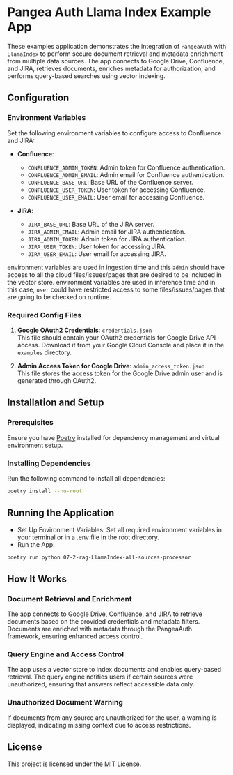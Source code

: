 # Pangea Auth Llama Index Example App

These examples application demonstrates the integration of `PangeaAuth` with `LlamaIndex` to perform secure document retrieval and metadata enrichment from multiple data sources. The app connects to Google Drive, Confluence, and JIRA, retrieves documents, enriches metadata for authorization, and performs query-based searches using vector indexing.

## Configuration

### Environment Variables

Set the following environment variables to configure access to Confluence and JIRA:

- **Confluence**:
  - `CONFLUENCE_ADMIN_TOKEN`: Admin token for Confluence authentication.
  - `CONFLUENCE_ADMIN_EMAIL`: Admin email for Confluence authentication.
  - `CONFLUENCE_BASE_URL`: Base URL of the Confluence server.
  - `CONFLUENCE_USER_TOKEN`: User token for accessing Confluence.
  - `CONFLUENCE_USER_EMAIL`: User email for accessing Confluence.

- **JIRA**:
  - `JIRA_BASE_URL`: Base URL of the JIRA server.
  - `JIRA_ADMIN_EMAIL`: Admin email for JIRA authentication.
  - `JIRA_ADMIN_TOKEN`: Admin token for JIRA authentication.
  - `JIRA_USER_TOKEN`: User token for accessing JIRA.
  - `JIRA_USER_EMAIL`: User email for accessing JIRA.

<ADMIN> environment variables are used in ingestion time and this `admin` should have access to all the cloud files/issues/pages that are desired to be included in the vector store.
<USER> environment variables are used in inference time and in this case, `user` could have restricted access to some files/issues/pages that are going to be checked on runtime.

### Required Config Files

1. **Google OAuth2 Credentials**: `credentials.json`  
   This file should contain your OAuth2 credentials for Google Drive API access. Download it from your Google Cloud Console and place it in the `examples` directory.

2. **Admin Access Token for Google Drive**: `admin_access_token.json`  
   This file stores the access token for the Google Drive admin user and is generated through OAuth2.

## Installation and Setup

### Prerequisites

Ensure you have [Poetry](https://python-poetry.org/docs/#installation) installed for dependency management and virtual environment setup.

### Installing Dependencies

Run the following command to install all dependencies:

```bash
poetry install --no-root
```

## Running the Application
- Set Up Environment Variables: Set all required environment variables in your terminal or in a .env file in the root directory.
- Run the App:

```bash
poetry run python 07-2-rag-LlamaIndex-all-sources-processor
```

## How It Works
### Document Retrieval and Enrichment
The app connects to Google Drive, Confluence, and JIRA to retrieve documents based on the provided credentials and metadata filters. Documents are enriched with metadata through the PangeaAuth framework, ensuring enhanced access control.

### Query Engine and Access Control
The app uses a vector store to index documents and enables query-based retrieval. The query engine notifies users if certain sources were unauthorized, ensuring that answers reflect accessible data only.

### Unauthorized Document Warning
If documents from any source are unauthorized for the user, a warning is displayed, indicating missing context due to access restrictions.

## License
This project is licensed under the MIT License.
